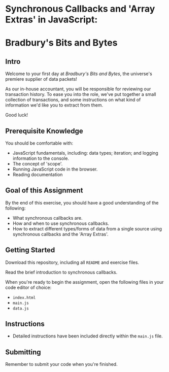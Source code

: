 # Synchronous Callbacks and 'Array Extras' in JavaScript:
# Bradbury's Bits and Bytes

## Intro

Welcome to your first day at *Bradbury's Bits and Bytes*, the universe's premiere supplier of data packets!

As our in-house accountant, you will be responsible for reviewing our transaction history. To ease you into the role, we've put together a small collection of transactions, and some instructions on what kind of information we'd like you to extract from them.

Good luck!

## Prerequisite Knowledge

You should be comfortable with:

- JavaScript fundamentals, including: data types; iteration; and logging information to the console.
- The concept of 'scope'.
- Running JavaScript code in the browser.
- Reading documentation

## Goal of this Assignment

By the end of this exercise, you should have a good understanding of the following:
- What synchronous callbacks are.
- How and when to use synchronous callbacks.
- How to extract different types/forms of data from a single source using synchronous callbacks and the 'Array Extras'.

## Getting Started

Download this repository, including all `README` and exercise files.

Read the brief introduction to synchronous callbacks.

When you're ready to begin the assignment, open the following files in your code editor of choice:
- `index.html`
- `main.js`
- `data.js`

## Instructions

- Detailed instructions have been included directly within the `main.js` file.

## Submitting

Remember to submit your code when you're finished.

